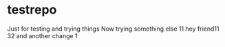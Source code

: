 # testrepo
Just for testing and trying things
Now trying something else
11
hey friend11
32
and another change
1
